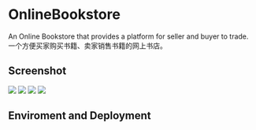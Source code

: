 # OnlineBookstore
An Online Bookstore that provides a platform for seller and buyer to trade.<br>
一个方便买家购买书籍、卖家销售书籍的网上书店。

## Screenshot
![](http://yaochenkun.cn/wordpress/wp-content/uploads/2016/07/shucong1.png)
![](http://yaochenkun.cn/wordpress/wp-content/uploads/2016/07/shucong5.png)
![](http://yaochenkun.cn/wordpress/wp-content/uploads/2016/07/shucong6.png)
![](http://yaochenkun.cn/wordpress/wp-content/uploads/2016/07/shucong9.png)

## Enviroment and Deployment
